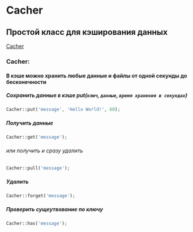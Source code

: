 <h1>
  <span>Cacher</span>
</h1>

##	Простой класс для кэширования данных

[Cacher](#cacher)   

###

<h3 id="cacher">Cacher:</h3>

#### В кэше можно хранить любые данные и файлы от одной секунды до бесконечности

##### Сохранить данные в кэше put(`ключ`, `данные`, `время хранения в секундах`)

```php
Cacher::put('message', 'Hello World!', 60);
```

##### Получить данные

```php
Cacher::get('message');
```

###### или получить и сразу удалить

```php
Cacher::pull('message');
```

##### Удалить

```php
Cacher::forget('message');
```

##### Проверить сущеутвование по ключу

```php
Cacher::has('message');
```
